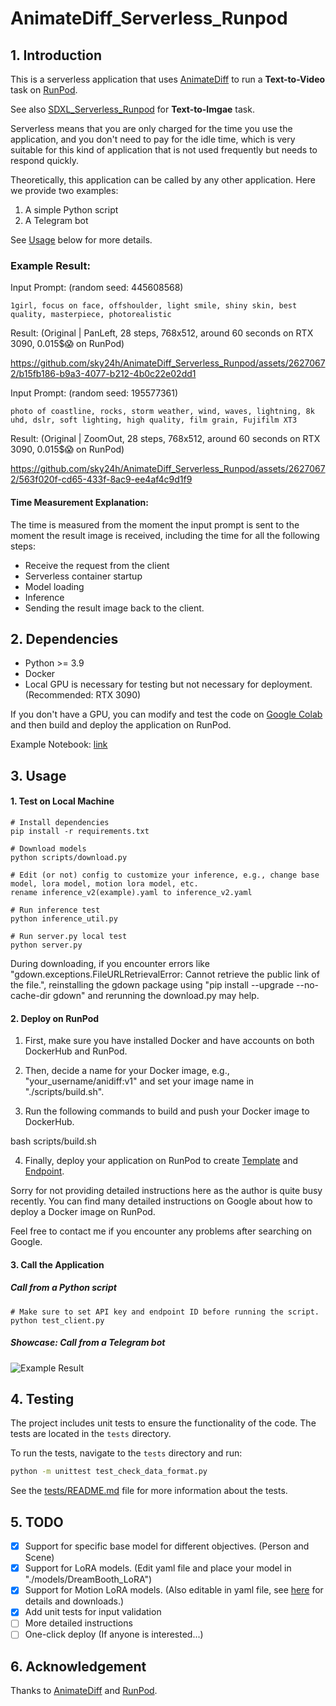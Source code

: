 # AnimateDiff_Serverless_Runpod

## 1. Introduction
This is a serverless application that uses [AnimateDiff](https://animatediff.github.io/) to run a **Text-to-Video** task on [RunPod](https://www.runpod.io/).

See also [SDXL_Serverless_Runpod](https://github.com/sky24h/SDXL_Serverless_Runpod) for **Text-to-Imgae** task.

Serverless means that you are only charged for the time you use the application, and you don't need to pay for the idle time, which is very suitable for this kind of application that is not used frequently but needs to respond quickly.

Theoretically, this application can be called by any other application. Here we provide two examples:
1. A simple Python script
2. A Telegram bot

See [Usage](#Usage) below for more details.

### Example Result:
Input Prompt:
(random seed: 445608568)
```
1girl, focus on face, offshoulder, light smile, shiny skin, best quality, masterpiece, photorealistic
```

Result:
(Original | PanLeft, 28 steps, 768x512, around 60 seconds on RTX 3090, 0.015$😱 on RunPod)


https://github.com/sky24h/AnimateDiff_Serverless_Runpod/assets/26270672/b15fb186-b9a3-4077-b212-4b0c22e02dd1




Input Prompt:
(random seed: 195577361)
```
photo of coastline, rocks, storm weather, wind, waves, lightning, 8k uhd, dslr, soft lighting, high quality, film grain, Fujifilm XT3
```

Result:
(Original | ZoomOut, 28 steps, 768x512, around 60 seconds on RTX 3090, 0.015$😱 on RunPod)


https://github.com/sky24h/AnimateDiff_Serverless_Runpod/assets/26270672/563f020f-cd65-433f-8ac9-ee4af4c9d1f9




#### Time Measurement Explanation:
The time is measured from the moment the input prompt is sent to the moment the result image is received, including the time for all the following steps:
- Receive the request from the client
- Serverless container startup
- Model loading
- Inference
- Sending the result image back to the client.

## 2. Dependencies
- Python >= 3.9
- Docker
- Local GPU is necessary for testing but not necessary for deployment. (Recommended: RTX 3090)

If you don't have a GPU, you can modify and test the code on [Google Colab](https://colab.research.google.com/) and then build and deploy the application on RunPod.

Example Notebook: [link](https://colab.research.google.com/drive/1Gd6uuiItbIFjVPFNyJQhEEEL9khdAyY7?usp=sharing)

<a id="Usage"></a>
## 3. Usage
#### 1. Test on Local Machine
```
# Install dependencies
pip install -r requirements.txt

# Download models
python scripts/download.py

# Edit (or not) config to customize your inference, e.g., change base model, lora model, motion lora model, etc.
rename inference_v2(example).yaml to inference_v2.yaml

# Run inference test
python inference_util.py

# Run server.py local test
python server.py
```

During downloading, if you encounter errors like "gdown.exceptions.FileURLRetrievalError: Cannot retrieve the public link of the file.", 
reinstalling the gdown package using "pip install --upgrade --no-cache-dir gdown" and rerunning the download.py may help.


#### 2. Deploy on RunPod
1. First, make sure you have installed Docker and have accounts on both DockerHub and RunPod.

2. Then, decide a name for your Docker image, e.g., "your_username/anidiff:v1" and set your image name in "./scripts/build.sh".

3. Run the following commands to build and push your Docker image to DockerHub.

bash scripts/build.sh


4. Finally, deploy your application on RunPod to create [Template](https://docs.runpod.io/docs/template-creation) and [Endpoint](https://docs.runpod.io/docs/autoscaling).

Sorry for not providing detailed instructions here as the author is quite busy recently. You can find many detailed instructions on Google about how to deploy a Docker image on RunPod.

Feel free to contact me if you encounter any problems after searching on Google.

#### 3. Call the Application
##### Call from a Python script
```
# Make sure to set API key and endpoint ID before running the script.
python test_client.py
```

##### Showcase: Call from a Telegram bot
![Example Result](./assets/telegram_bot_example.jpg)

## 4. Testing
The project includes unit tests to ensure the functionality of the code. The tests are located in the `tests` directory.

To run the tests, navigate to the `tests` directory and run:

```bash
python -m unittest test_check_data_format.py
```

See the [tests/README.md](./tests/README.md) file for more information about the tests.

## 5. TODO
- [x] Support for specific base model for different objectives. (Person and Scene)
- [x] Support for LoRA models. (Edit yaml file and place your model in "./models/DreamBooth_LoRA")
- [x] Support for Motion LoRA models. (Also editable in yaml file, see [here](https://github.com/guoyww/AnimateDiff#features) for details and downloads.)
- [x] Add unit tests for input validation
- [ ] More detailed instructions
- [ ] One-click deploy (If anyone is interested...)

## 6. Acknowledgement
Thanks to [AnimateDiff](https://animatediff.github.io/) and [RunPod](https://www.runpod.io/).
